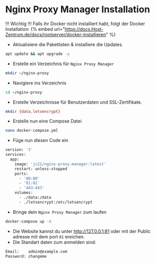# Nginx Proxy Manager Installation

!!! Wichtig !!!
Falls ihr Docker nicht installiert habt, folgt der Docker Installation:
{% embed url="https://docs.Host-Zentrum.de/docs/rootserver/docker-installieren" %}


* Aktualisiere die Paketlisten & installiere die Updates.
```bash
apt update && apt upgrade -y
```

* Erstelle ein Verzeichnis für ```Nginx Proxy Manager```
```bash
mkdir ~/nginx-proxy
```

* Navigiere ins Verzeichnis
```bash
cd ~/nginx-proxy
```

* Erstelle Verzeichnisse für Benutzerdaten und SSL-Zertifikate.
```bash
mkdir {data,letsencrypt}
```

* Erstelle nun eine Compose Datei
```bash
nano docker-compose.yml
```

* Füge nun diesen Code ein
```bash
version: '3'
services:
  app:
    image: 'jc21/nginx-proxy-manager:latest'
    restart: unless-stopped
    ports:
      - '80:80'
      - '81:81'
      - '443:443'
    volumes:
      - ./data:/data
      - ./letsencrypt:/etc/letsencrypt
```

* Bringe dein ```Nginx Proxy Manager``` zum laufen
```bash
docker-compose up -d
```

* Die Website kannst du unter http://127.0.0.1:81 oder mit der Public adresse mit dem port ```81``` ereichen.
* Die Standart daten zum anmelden sind:
```bash
Email:    admin@example.com
Password: changeme
```
